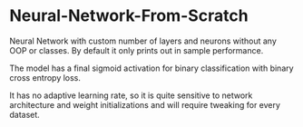 # Neural-Network-From-Scratch

Neural Network with custom number of layers and neurons without any OOP or classes. By default it only prints out in sample performance.

The model has a final sigmoid activation for binary classification with binary cross entropy loss.

It has no adaptive learning rate, so it is quite sensitive to network architecture and weight initializations and will require tweaking for every dataset.
